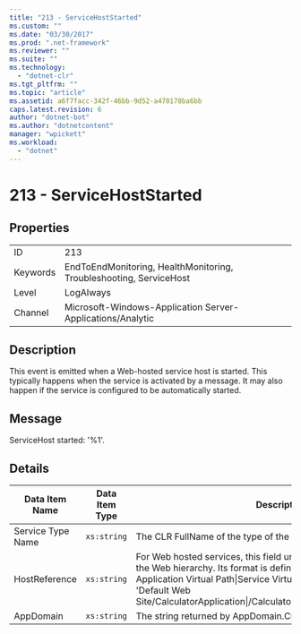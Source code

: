 ```yaml
---
title: "213 - ServiceHostStarted"
ms.custom: ""
ms.date: "03/30/2017"
ms.prod: ".net-framework"
ms.reviewer: ""
ms.suite: ""
ms.technology: 
  - "dotnet-clr"
ms.tgt_pltfrm: ""
ms.topic: "article"
ms.assetid: a6f7facc-342f-46bb-9d52-a470178ba6bb
caps.latest.revision: 6
author: "dotnet-bot"
ms.author: "dotnetcontent"
manager: "wpickett"
ms.workload: 
  - "dotnet"
---
```

# 213 - ServiceHostStarted
## Properties  

|||  
|-|-|  
|ID|213|  
|Keywords|EndToEndMonitoring, HealthMonitoring, Troubleshooting, ServiceHost|  
|Level|LogAlways|  
|Channel|Microsoft-Windows-Application Server-Applications/Analytic|  

## Description  
 This event is emitted when a Web-hosted service host is started. This typically happens when the service is activated by a message. It may also happen if the service is configured to be automatically started.  

## Message  
 ServiceHost started: '%1'.  

## Details  


|  Data Item Name   | Data Item Type |                                                                                                                                                  Description                                                                                                                                                  |
|-------------------|----------------|---------------------------------------------------------------------------------------------------------------------------------------------------------------------------------------------------------------------------------------------------------------------------------------------------------------|
| Service Type Name |  `xs:string`   |                                                                                                                          The CLR FullName of the type of the service implementation.                                                                                                                          |
|   HostReference   |  `xs:string`   | For Web hosted services, this field uniquely identifies the service in the Web hierarchy. Its format is defined as 'Web Site Name Application Virtual Path&#124;Service Virtual Path&#124;ServiceName'. Example: 'Default Web Site/CalculatorApplication&#124;/CalculatorService.svc&#124;CalculatorService'. |
|     AppDomain     |  `xs:string`   |                                                                                                                         The string returned by AppDomain.CurrentDomain.FriendlyName.                                                                                                                          |

